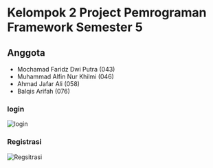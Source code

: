 # Kelompok 2 Project Pemrograman Framework Semester 5

## Anggota

-   Mochamad Faridz Dwi Putra (043)
-   Muhammad Alfin Nur Khilmi (046)
-   Ahmad Jafar Ali (058)
-   Balqis Arifah (076)

### login

![login](./picture/login.png)

### Registrasi

![Regsitrasi](./picture/registrasi.png)
